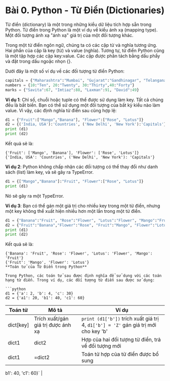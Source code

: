 # Bài 0. Python - Từ Điển (Dictionaries)

Từ điển (dictionary) là một trong những kiểu dữ liệu tích hợp sẵn trong Python. Từ điển trong Python là một ví dụ về kiểu ánh xạ (mapping type). Một đối tượng ánh xạ "ánh xạ" giá trị của một đối tượng khác.

Trong một từ điển ngôn ngữ, chúng ta có các cặp từ và nghĩa tương ứng. Hai phần của cặp là key (từ) và value (nghĩa). Tương tự, từ điển Python cũng là một tập hợp các cặp key:value. Các cặp được phân tách bằng dấu phẩy và đặt trong dấu ngoặc nhọn {}.

Dưới đây là một số ví dụ về các đối tượng từ điển Python:

```python
capitals = {"Maharashtra":"Mumbai", "Gujarat":"Gandhinagar", "Telangana":"Hyderabad", "Karnataka":"Bengaluru"}
numbers = {10:"Ten", 20:"Twenty", 30:"Thirty",40:"Forty"}
marks = {"Savita":67, "Imtiaz":88, "Laxman":91, "David":49}
```

**Ví dụ 1**:
Chỉ số, chuỗi hoặc tuple có thể được sử dụng làm key. Tất cả chúng đều là bất biến. Bạn có thể sử dụng một đối tượng của bất kỳ kiểu nào làm value. Vì vậy, các định nghĩa từ điển sau cũng hợp lệ:

```python
d1 = {"Fruit":["Mango","Banana"], "Flower":["Rose", "Lotus"]}
d2 = {('India, USA'):'Countries', ('New Delhi', 'New York'):'Capitals'}
print (d1)
print (d2)
```

Kết quả sẽ là:

```
{'Fruit': ['Mango', 'Banana'], 'Flower': ['Rose', 'Lotus']}
{'India, USA': 'Countries', ('New Delhi', 'New York'): 'Capitals'}
```

**Ví dụ 2**:
Python không chấp nhận các đối tượng có thể thay đổi như danh sách (list) làm key, và sẽ gây ra TypeError.

```python
d1 = {["Mango","Banana"]:"Fruit", "Flower":["Rose", "Lotus"]}
print (d1)
```

Nó sẽ gây ra một TypeError.

**Ví dụ 3**:
Bạn có thể gán một giá trị cho nhiều key trong một từ điển, nhưng một key không thể xuất hiện nhiều hơn một lần trong một từ điển.

```python
d1 = {"Banana":"Fruit", "Rose":"Flower", "Lotus":"Flower", "Mango":"Fruit"}
d2 = {"Fruit":"Banana","Flower":"Rose", "Fruit":"Mango", "Flower":"Lotus"}
print (d1)
print (d2)
```

Kết quả sẽ là:

```
{'Banana': 'Fruit', 'Rose': 'Flower', 'Lotus': 'Flower', 'Mango': 'Fruit'}
{'Fruit': 'Mango', 'Flower': 'Lotus'}
**Toán tử của Từ Điển trong Python**

Trong Python, các toán tử sau được định nghĩa để sử dụng với các toán hạng từ điển. Trong ví dụ, các đối tượng từ điển sau được sử dụng:

```python
d1 = {'a': 2, 'b': 4, 'c': 30}
d2 = {'a1': 20, 'b1': 40, 'c1': 60}
```

| Toán tử   | Mô tả                              | Ví dụ                                                                               |
| --------- | ---------------------------------- | ----------------------------------------------------------------------------------- |
| dict[key] | Trích xuất/gán giá trị được ánh xạ | `print (d1['b'])` trích xuất giá trị 4, `d1['b'] = 'Z'` gán giá trị mới cho key 'b' |
| dict1     | dict2                              | Hợp của hai đối tượng từ điển, trả về đối tượng mới                                 | `d3=d1 | d2 ; print (d3)` trả về `{'a': 2, 'b': 4, 'c': 30, 'a1': 20, 'b1': 40, 'c1': 60}` |
| dict1     | =dict2                             | Toán tử hợp của từ điển được bổ sung                                                | `d1    | =d2; print (d1)` trả về `{'a': 2, 'b': 4, 'c': 30, 'a1': 20, '                    |

b1': 40, 'c1': 60}` |